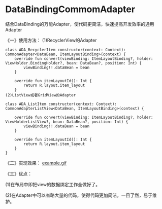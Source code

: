 # DataBindingCommomAdapter
结合DataBinding的万能Adapter，使代码更简洁，快速提高开发效率的通用Adapter 

《一》使用方法：
(1)RecyclerView的Adapter

```
class ADA_RecyclerItem constructor(context: Context): CommonAdapter<DataBean, ItemLayoutBinding>(context) {
    override fun convert(viewBinding: ItemLayoutBinding?, holder: ViewHolder.BindingHolder?, bean: DataBean?, position: Int) {
        viewBinding!!.dataBean = bean
    }

    override fun itemLayoutId(): Int {
        return R.layout.item_layout
    }
(2)ListView或者GridView的Adapter
```
```
class ADA_ListItem constructor(context: Context): CommonAdapterListView<DataBean, ItemLayoutBinding>(context) {

    override fun convert(viewBinding: ItemLayoutBinding?, holder: ViewHolderListView?, bean: DataBean?, position: Int) {
        viewBinding!!.dataBean = bean
    }

    override fun itemLayoutId(): Int {
        return R.layout.item_layout
    }
}
```

《二》实现效果：
[example.gif](https://upload-images.jianshu.io/upload_images/3828835-b45fc454c54187ee.gif?imageMogr2/auto-orient/strip)<p>
    
《三》优点：<p>
(1)在布局中即把view的数据绑定工作全做好了。<p>
(2)在Adapter中可以省略大量的代码，使得代码更加简洁，一目了然，易于维护。

